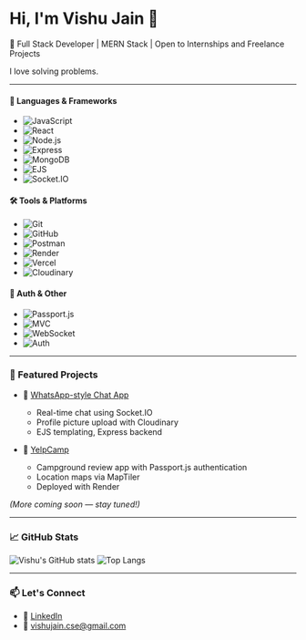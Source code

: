 # Hi, I'm Vishu Jain 👋

🚀 Full Stack Developer | MERN Stack | Open to Internships and Freelance Projects

 I love solving problems.

---


#### 🧪 Languages & Frameworks

- ![JavaScript](https://img.shields.io/badge/JavaScript-75%25-yellow?style=flat-square&logo=javascript)
- ![React](https://img.shields.io/badge/React-50%25-61DAFB?style=flat-square&logo=react)
- ![Node.js](https://img.shields.io/badge/Node.js-90%25-339933?style=flat-square&logo=node.js)
- ![Express](https://img.shields.io/badge/Express.js-85%25-grey?style=flat-square&logo=express)
- ![MongoDB](https://img.shields.io/badge/MongoDB-80%25-47A248?style=flat-square&logo=mongodb)
- ![EJS](https://img.shields.io/badge/EJS-100%25-black?style=flat-square)
- ![Socket.IO](https://img.shields.io/badge/Socket.IO-45%25-black?style=flat-square&logo=socket.io)

#### 🛠 Tools & Platforms

-  ![Git](https://img.shields.io/badge/Git-20%25-F05032?style=flat-square&logo=git)
- ![GitHub](https://img.shields.io/badge/GitHub-20%25-181717?style=flat-square&logo=github)
- ![Postman](https://img.shields.io/badge/Postman-85%25-FF6C37?style=flat-square&logo=postman)
- ![Render](https://img.shields.io/badge/Render-80%25-3C3C3C?style=flat-square)
- ![Vercel](https://img.shields.io/badge/Vercel-75%25-black?style=flat-square&logo=vercel)
- ![Cloudinary](https://img.shields.io/badge/Cloudinary-75%25-3448C5?style=flat-square&logo=cloudinary)

#### 🔐 Auth & Other

- ![Passport.js](https://img.shields.io/badge/Passport.js-75%25-34a853?style=flat-square)
- ![MVC](https://img.shields.io/badge/MVC-85%25-orange?style=flat-square)
- ![WebSocket](https://img.shields.io/badge/WebSocket-45%25-black?style=flat-square)
- ![Auth](https://img.shields.io/badge/Auth-85%25-blue?style=flat-square)

---

### 📌 Featured Projects

- 🔷 [WhatsApp-style Chat App]([https://github.com/vishucs50/chat-app](https://github.com/vishucs50/ChatApp))
  - Real-time chat using Socket.IO
  - Profile picture upload with Cloudinary
  - EJS templating, Express backend

- 🔷 [YelpCamp]([https://github.com/vishucs50/yelpcamp](https://github.com/vishucs50/yelp-camp))
  - Campground review app with Passport.js authentication
  - Location maps via MapTiler
  - Deployed with Render

*(More coming soon — stay tuned!)*

---

### 📈 GitHub Stats
![Vishu's GitHub stats](https://github-readme-stats.vercel.app/api?username=vishucs50&show_icons=true&theme=radical)
![Top Langs](https://github-readme-stats.vercel.app/api/top-langs/?username=vishucs50&layout=compact&theme=radical)

---

### 📫 Let's Connect
- 💼 [LinkedIn](https://linkedin.com/in/vishu-jain)
- 📧 vishujain.cse@gmail.com
